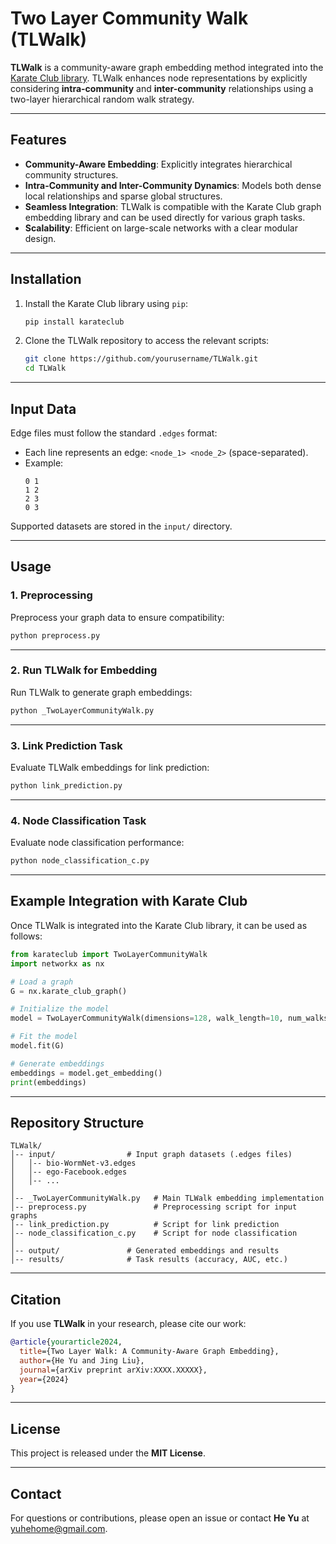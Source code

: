 
# Two Layer Community Walk (TLWalk)

**TLWalk** is a community-aware graph embedding method integrated into the [Karate Club library](https://github.com/benedekrozemberczki/karateclub). TLWalk enhances node representations by explicitly considering **intra-community** and **inter-community** relationships using a two-layer hierarchical random walk strategy.

---

## Features

- **Community-Aware Embedding**: Explicitly integrates hierarchical community structures.
- **Intra-Community and Inter-Community Dynamics**: Models both dense local relationships and sparse global structures.
- **Seamless Integration**: TLWalk is compatible with the Karate Club graph embedding library and can be used directly for various graph tasks.
- **Scalability**: Efficient on large-scale networks with a clear modular design.

---

## Installation

1. Install the Karate Club library using `pip`:

   ```bash
   pip install karateclub
   ```

2. Clone the TLWalk repository to access the relevant scripts:

   ```bash
   git clone https://github.com/yourusername/TLWalk.git
   cd TLWalk
   ```

---

## Input Data

Edge files must follow the standard `.edges` format:

- Each line represents an edge: `<node_1> <node_2>` (space-separated).
- Example:
   ```
   0 1
   1 2
   2 3
   0 3
   ```

Supported datasets are stored in the `input/` directory.

---

## Usage

### 1. Preprocessing

Preprocess your graph data to ensure compatibility:

```bash
python preprocess.py 
```

---

### 2. Run TLWalk for Embedding

Run TLWalk to generate graph embeddings:

```bash
python _TwoLayerCommunityWalk.py
```

---

### 3. Link Prediction Task

Evaluate TLWalk embeddings for link prediction:

```bash
python link_prediction.py 
```

---

### 4. Node Classification Task

Evaluate node classification performance:

```bash
python node_classification_c.py 
```

---

## Example Integration with Karate Club

Once TLWalk is integrated into the Karate Club library, it can be used as follows:

```python
from karateclub import TwoLayerCommunityWalk
import networkx as nx

# Load a graph
G = nx.karate_club_graph()

# Initialize the model
model = TwoLayerCommunityWalk(dimensions=128, walk_length=10, num_walks=80)

# Fit the model
model.fit(G)

# Generate embeddings
embeddings = model.get_embedding()
print(embeddings)
```

---

## Repository Structure

```plaintext
TLWalk/
│-- input/                # Input graph datasets (.edges files)
│   │-- bio-WormNet-v3.edges
│   │-- ego-Facebook.edges
│   │-- ...
│
│-- _TwoLayerCommunityWalk.py   # Main TLWalk embedding implementation
│-- preprocess.py               # Preprocessing script for input graphs
│-- link_prediction.py          # Script for link prediction
│-- node_classification_c.py    # Script for node classification
│
│-- output/               # Generated embeddings and results
│-- results/              # Task results (accuracy, AUC, etc.)
```

---

## Citation

If you use **TLWalk** in your research, please cite our work:

```bibtex
@article{yourarticle2024,
  title={Two Layer Walk: A Community-Aware Graph Embedding},
  author={He Yu and Jing Liu},
  journal={arXiv preprint arXiv:XXXX.XXXXX},
  year={2024}
}
```

---

## License

This project is released under the **MIT License**.

---

## Contact

For questions or contributions, please open an issue or contact **He Yu** at [yuhehome@gmail.com](mailto:yuhehome@gmail.com).

